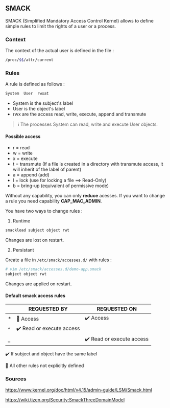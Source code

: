 ## SMACK

SMACK (Simplified Mandatory Access Control Kernel) allows to define simple rules to limit the rights of a user or a process.

### Context

The context of the actual user is defined in the file :

```bash
/proc/$$/attr/current
```

### Rules

A rule is defined as follows :

```bash
System  User  rwxat
```

- System is the subject's label
- User is the object's label
- rwx are the access read, write, execute, append and transmute

> ℹ️ The processes System can read, write and execute User objects.


#### Possible access

- r = read
- w = write
- x = execute
- t = transmute (If a file is created in a directory with transmute access, it will inherit of the label of parent)
- a = append (add)
- l = lock (use for locking a file ==> Read-Only)
- b = bring-up (equivalent of permissive mode)


Without any capability, you can only **reduce** acesses.
If you want to change a rule you need capability **CAP_MAC_ADMIN**.

You have two ways to change rules :

1) Runtime

```bash
smackload subject object rwt
```

Changes are lost on restart.

2) Persistant

Create a file in `/etc/smack/accesses.d/` with rules :

```bash
# vim /etc/smack/accesses.d/demo-app.smack
subject object rwt
```

Changes are applied on restart.

#### Default smack access rules

|      | REQUESTED BY             | REQUESTED ON             |
| ---- | ------------------------ | ------------------------ |
| *    | 🛑 Access                 | ✔️ Access                |
| ^    | ✔️ Read or execute access |                          |
| _    |                          | ✔️ Read or execute access |

✔️ If subject and object have the same label

🛑 All other rules not explicitly defined


### Sources

https://www.kernel.org/doc/html/v4.15/admin-guide/LSM/Smack.html

https://wiki.tizen.org/Security:SmackThreeDomainModel
